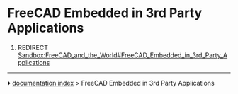 # FreeCAD Embedded in 3rd Party Applications
1.  REDIRECT [Sandbox:FreeCAD_and_the_World#FreeCAD_Embedded_in_3rd_Party_Applications](Sandbox:FreeCAD_and_the_World#FreeCAD_Embedded_in_3rd_Party_Applications.md)



---
⏵ [documentation index](../README.md) > FreeCAD Embedded in 3rd Party Applications
